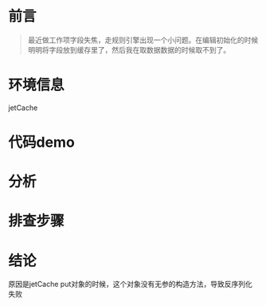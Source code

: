 # 前言
> 最近做工作项字段失焦，走规则引擎出现一个小问题。在编辑初始化的时候明明将字段放到缓存里了，然后我在取数据数据的时候取不到了。

# 环境信息
jetCache

# 代码demo

# 分析

# 排查步骤

# 结论
原因是jetCache put对象的时候，这个对象没有无参的构造方法，导致反序列化失败